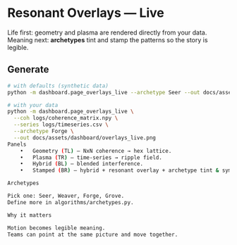 # Resonant Overlays — Live

Life first: geometry and plasma are rendered directly from your data.  
Meaning next: **archetypes** tint and stamp the patterns so the story is legible.

## Generate

```bash
# with defaults (synthetic data)
python -m dashboard.page_overlays_live --archetype Seer --out docs/assets/dashboard/overlays_live.png

# with your data
python -m dashboard.page_overlays_live \
  --coh logs/coherence_matrix.npy \
  --series logs/timeseries.csv \
  --archetype Forge \
  --out docs/assets/dashboard/overlays_live.png
Panels
	•	Geometry (TL) — NxN coherence → hex lattice.
	•	Plasma (TR) — time-series → ripple field.
	•	Hybrid (BL) — blended interference.
	•	Stamped (BR) — hybrid + resonant overlay + archetype tint & symbols.

Archetypes

Pick one: Seer, Weaver, Forge, Grove.
Define more in algorithms/archetypes.py.

Why it matters

Motion becomes legible meaning.
Teams can point at the same picture and move together.
